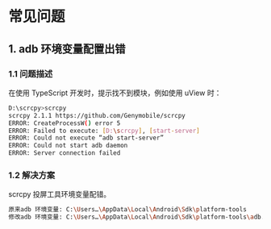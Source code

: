 # 常见问题

## 1. adb 环境变量配置出错

### 1.1 问题描述

在使用 TypeScript 开发时，提示找不到模块，例如使用 uView 时：

```bash
D:\scrcpy>scrcpy
scrcpy 2.1.1 https://github.com/Genymobile/scrcpy
ERROR: CreateProcessW() error 5
ERROR: Failed to execute: [D:\scrcpy], [start-server]
ERROR: Could not execute “adb start-server”
ERROR: Could not start adb daemon
ERROR: Server connection failed
```

### 1.2 解决方案

scrcpy 投屏工具环境变量配错。

```bash
原来adb 环境变量: C:\Users…\AppData\Local\Android\Sdk\platform-tools
修改adb 环境变量: C:\Users…\AppData\Local\Android\Sdk\platform-tools\adb.exe
```
